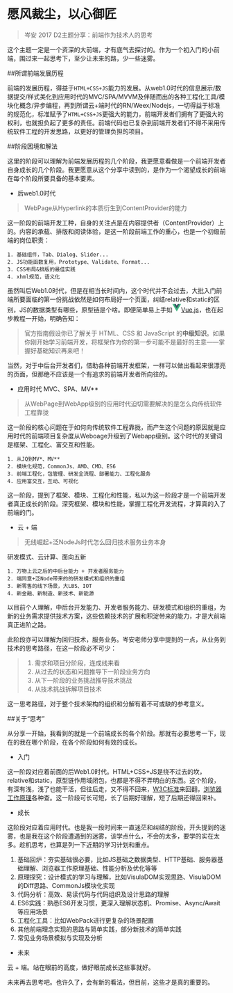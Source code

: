 # 愿风裁尘，以心御匠

> 岑安 2017 D2主题分享：前端作为技术人的思考

这个主题一定是一个资深的大前端，才有底气去探讨的。作为一个初入门的小前端，围过来一起思考下，至少让未来的路，少一些迷雾。

##所谓前端发展历程

前端的发展历程，得益于`HTML+CSS+JS`能力的发展。从web1.0时代的信息展示/数据提交/样式美化到应用时代的MVC/SPA/MVVM及伴随而出的各种工程化工具/模块化概念/异步编程，再到所谓云+端时代的RN/Weex/Nodejs，一切得益于标准的规范化，标准赋予了`HTML+CSS+JS`更强大的能力，前端开发者们拥有了更强大的权利，也就担负起了更多的责任。前端代码也已复杂到前端开发者们不得不采用传统软件工程的开发思路，以更好的管理负担的项目。

##阶段困境和解法

这里的阶段可以理解为前端发展历程的几个阶段，我更愿意看做是一个前端开发者自身成长的几个阶段。我更愿意从这个分享中读到的，是作为一个渴望成长的前端在每个阶段所要具备的基本要素。

* 后web1.0时代

> WebPage从Hyperlink的本质衍生到ContentProvider的能力

这一阶段的前端开发工种，自身的关注点是在内容提供者（ContentProvider）上的。内容的承载、排版和阅读体验，是这一阶段前端工作的重心，也是一个初级前端的岗位职责：

	1. 基础组件，Tab、Dialog、Slider...
	2. JS功能函数复用，Prototype、Validate、Format...
	3. CSS布局&排版的最佳实践
	4. xhml规范，语义化

虽然叫后Web1.0时代，但是在相当长时间内，这个时代并不会过去，大批入门前端所要面临的第一份挑战依然是如何布局好一个页面，纠结relative和static的区别，JS的数据类型有哪些，原型链是个啥。即便简单易上手如[<img src="../assets/images/4-0-0.png" width="20" alt="vue"/>Vue.js](https://cn.vuejs.org/)，也在起步教程一开始，明确告知：
> 官方指南假设你已了解关于 HTML、CSS 和 JavaScript 的**中级知识**。如果你刚开始学习前端开发，将框架作为你的第一步可能不是最好的主意——掌握好基础知识再来吧！

当然，对于中后台开发者们，借助各种前端开发框架，一样可以做出看起来很漂亮的页面，但那绝不应该是一个有追求的前端开发者所向往的。

* 应用时代 MVC、SPA、MV**

> 从WebPage到WebApp级别的应用时代迫切需要解决的是怎么向传统软件工程靠拢

这一阶段的核心问题在于如何向传统软件工程靠拢，而产生这个问题的原因就是应用时代的前端项目复杂度从Weboage升级到了Webapp级别。这个时代的关键词是框架、工程化、富交互和性能。
	
	1. 从JQ到MV*、MV**
	2. 模块化规范，CommonJs、AMD、CMD、ES6
	3. 前端工程化，包管理、研发全流程、部署能力、工程化服务
	4. 应用富交互，互动、可视化

这一阶段，提到了框架、模块、工程化和性能，私以为这一阶段才是一个前端开发者真正成长的阶段。深究框架、模块和性能，掌握工程化开发流程，才算真的入了前端的门。

* 云 + 端

> 无线崛起+泛NodeJs时代怎么回归技术服务业务本身

研发模式、云计算、面向五新

	1. 万物上云之后的中后台能力 + 开发者服务能力
	2. 端同意+泛Node带来的的研发模式和组织的重组
	3. 新零售的线下场景，大LBS、IOT
	4. 新金融、新制造、新技术、新能源

以目前个人理解，中后台开发能力、开发者服务能力、研发模式和组织的重组，为新的业务需求提供技术方案，这些依赖技术的扩展和积淀带来的能力，才是大前端真正进阶之路。

此阶段亦可以理解为回归技术，服务业务。岑安老师分享中提到的一点，从业务到技术的思考路径，在这一阶段必不可少：
>1. 需求和项目分阶段，连成线来看
>2. 从过去的状态和问题推导下一阶段业务方向
>3. 从下一阶段的业务挑战推导技术挑战
>4. 从技术挑战拆解项目技术

这一思考路径，对于整个技术架构的组织和分解有着不可或缺的参考意义。

##关于“思考”

从分享一开始，我看到的就是一个前端成长的各个阶段。那就有必要思考一下，现在的我在哪个阶段，在各个阶段如何有效的成长。

* 入门

这一阶段对应着前面的后Web1.0时代。HTML+CSS+JS是绕不过去的坎，relative和static，原型链作用域闭包，也都是不得不弄明白的东西。这个阶段，有深有浅，浅了也能干活，但往后走，又不得不回来，[W3C标准](https://www.w3.org/)来回翻，[浏览器工作原理](https://www.html5rocks.com/zh/tutorials/internals/howbrowserswork/)各种查。这一阶段可长可短，长了后期好理解，短了后期还得回来补。

* 成长

这阶段对应着应用时代。也是我一段时间来一直迷茫和纠结的阶段，开头提到的迷雾，也是我在这个阶段遭遇到的迷雾，该学点什么，不会的太多，要学的实在太多。趁机思考，也算是列一下近期的学习计划和重点。

1. 基础回炉：夯实基础很必要，比如JS基础之数据类型、HTTP基础、服务器基础理解、浏览器工作原理基础、性能分析及优化等等
2. 原理探究：设计模式的学习与理解，比如VisulaDOM实现思路、VisulaDOM的Diff思路、CommonJs模块化实现
3. 代码分析：高效、易读代码与代码组织及设计思路的理解
4. ES6实践：熟悉ES6开发习惯，更深入理解状态机、Promise、Async/Await等应用场景
5. 工程化工具：比如WebPack进行更复杂的场景配置
6. 其他前端理念实现的思路与简单实践，部分新技术的简单实践
7. 常见业务场景模拟与实现及分析


* 未来

云 + 端。站在眼前的高度，做好眼前成长这些事就好。

未来再去思考吧。也许久了，会有新的看法，但目前，这些才是真的重要的。